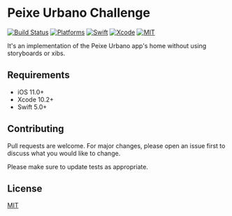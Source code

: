 # Peixe Urbano Challenge

[![Build Status](https://travis-ci.com/cardoso19/PeixeUrbanoChallenge.svg?branch=master)](https://github.com/cardoso19/PeixeUrbanoChallenge) [![Platforms](https://img.shields.io/badge/platforms-iOS-lightgrey.svg)](https://github.com/cardoso19/PeixeUrbanoChallenge) [![Swift](https://img.shields.io/badge/Swift-5.0-orange.svg)](https://swift.org) [![Xcode](https://img.shields.io/badge/Xcode-10.2.1-blue.svg)](https://developer.apple.com/xcode) [![MIT](https://img.shields.io/badge/License-MIT-red.svg)](https://opensource.org/licenses/MIT)

It's an implementation of the Peixe Urbano app's home without using storyboards or xibs.

## Requirements

- iOS 11.0+
- Xcode 10.2+
- Swift 5.0+

## Contributing
Pull requests are welcome. For major changes, please open an issue first to discuss what you would like to change.

Please make sure to update tests as appropriate.

## License
[MIT](https://choosealicense.com/licenses/mit/)

